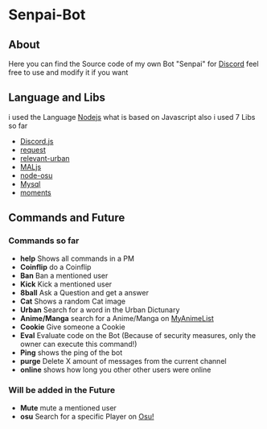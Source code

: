 # Senpai-Bot

## About
Here you can find the Source code of my own Bot "Senpai" for [Discord](https://discordapp.com/) feel free to use and modify it if you want


## Language and Libs

i used the Language [Nodejs](https://nodejs.org/en/) what is based on Javascript also i used 7 Libs so far
- [Discord.js](https://nodejs.org)
- [request](https://github.com/request/request)
- [relevant-urban](https://www.npmjs.com/package/relevant-urban)
- [MALjs](https://github.com/ricklancee/maljs)
- [node-osu](https://www.npmjs.com/package/node-osu)
- [Mysql](https://github.com/mysqljs/mysql)
- [moments](https://www.npmjs.com/package/moment)

## Commands and Future

### Commands so far

- **help** Shows all commands in a PM
- **Coinflip** do a Coinflip
- **Ban** Ban a mentioned user
- **Kick** Kick a mentioned user
- **8ball** Ask a Question and get a answer
- **Cat** Shows a random Cat image
- **Urban** Search for a word in the Urban Dictunary
- **Anime/Manga** search for a Anime/Manga on [MyAnimeList](https://myanimelist.net/)
- **Cookie** Give someone a Cookie
- **Eval** Evaluate code on the Bot (Because of security measures, only the owner can execute this command!)
- **Ping** shows the ping of the bot
- **purge** Delete X amount of messages from the current channel 
- **online** shows how long you other other users were online


### Will be added in the Future

- **Mute** mute a mentioned user
- **osu** Search for a specific Player on [Osu!](https://osu.ppy.sh)
